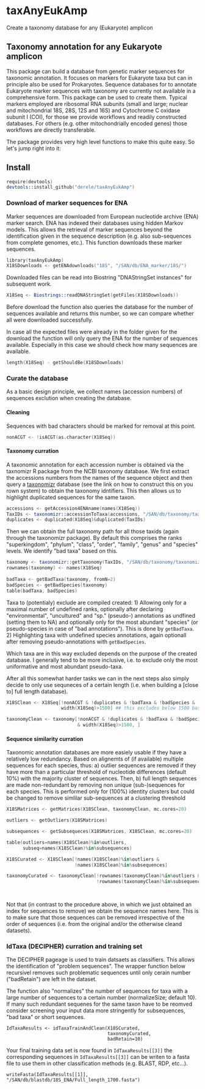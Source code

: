 # taxAnyEukAmp

Create a taxonomy database for any (Eukaryote) amplicon

## Taxonomy annotation for any Eukaryote amplicon

This package can build a database from genetic marker sequences for
taxonomic annotation. It focuses on markers for Eukaryote taxa but can
in principle also be used for Prokaryotes. Sequence databases for to
annotate Eukaryote marker sequences with taxonomy are currently not
available in a comprehensive form. This package can be used to create
them. Typical markers employed are ribosomal RNA subunits (small and
large; nuclear and mitochondrial 18S, 28S, 12S and 16S) and Cytochrome
C oxidase subunit I (COI), for those we provide workflows and readily
constructed databases. For others (e.g. other mitochondrially encoded
genes) those workflows are directly transferable.

The package provides very high level functions to make this quite
easy. So let's jump right into it: 

## Install
```S
require(devtools)
devtools::install_github("derele/taxAnyEukAmp")
```

### Download of marker sequences for ENA

Marker sequences are downloaded from European nucleotide archive (ENA)
marker search. ENA has indexed their databases using hidden Markov
models. This allows the retrieval of marker sequences beyond the
identification given in the sequence description (e.g. also
sub-sequences from complete genomes, etc.). This function downloads
these marker sequences. 


```S
library(taxAnyEukAmp)
X18SDownloads <- getENAdownloads("18S", "/SAN/db/ENA_marker/18S/")
```
Downloaded files can be read into Biostring "DNAStringSet instances"
for subsequent work.

```S
X18Seq <- Biostrings::readDNAStringSet(getFiles(X18SDownloads))
```

Before download the function also queries the database for the number
of sequences available and returns this number, so we can compare
whether all were downloaded successfully.

In case all the expected files were already in the folder given for
the download the function will only query the ENA for the number of
sequences available. Especially in this case we should check how many
sequences are available. 

```S
length(X18Seq) - getShouldBe(X18SDownloads)
```

### Curate the database

As a basic design principle, we collect names (accession numbers) of
sequences exclution when creating the database.

#### Cleaning

Sequences with bad characters should be marked for removal at this
point.

```S
nonACGT <- !isACGT(as.character(X18Seq))
```

#### Taxonomy curration

A taxonomic annotation for each accession number is obtained via the
taxnomizr R package from the NCBI taxonomy database. We first extract
the accessions numbers from the names of the sequence object and then
query a [taxonomizr](https://github.com/sherrillmix/taxonomizr)
database (see the link on how to construct this on you rown system) to
obtain the taxonomy idntifiers. This then allows us to highlight
duplicated sequences for the same taxon.

```S
accessions <- getAccession4ENAname(names(X18Seq))
TaxIDs <- taxonomizr::accessionToTaxa(accessions, "/SAN/db/taxonomy/taxonomizr.sql")
duplicates <- duplicated(X18Seq)&duplicated(TaxIDs)           
```

Then we can obtain the full taxonomy path for all those taxids (again
through the taxonomizr package). By default this comprises the ranks
"superkingdom", "phylum", "class", "order", "family", "genus" and
"species" levels. We identify "bad taxa" based on this.


```S
taxonomy <- taxonomizr::getTaxonomy(TaxIDs, "/SAN/db/taxonomy/taxonomizr.sql")
rownames(taxonomy) <- names(X18Seq)
         
badTaxa <- getBadTaxa(taxonomy, fromN=2)
badSpecies <- getBadSpecies(taxonomy)         
table(badTaxa, badSpecies)
```

Taxa to (potentialy) exclude are compiled created: 1) Allowing only
for a maximal number of undefined ranks, optionally after declaring
"environmental", "uncultured" and "sp."  (pseudo-) annotations as
undfined (setting them to NA) and optionally only for the most
abundant "species" (or pseudo-species in case of "bad
annotations"). This is done by ```getBadTaxa```. 2) Highlighting taxa
with undefined species annotations, again optionall after removing
pseudo-annotations with ```getBadSpecies```.

Which taxa are in this way excluded depends on the purpose of the
created database. I generally tend to be more inclusive, i.e. to
exclude only the most uniformative and most abundant pseudo-taxa.


After all this somewhat harder tasks we can in the next steps also
simply decide to only use sequneces of a certain length (i.e. when
building a [close to] full length database).

```S
X18SClean <- X18Seq[!nonACGT & !duplicates & !badTaxa & !badSpecies &
                    width(X18Seq)>1500] ## this excludes below 1500 bases

taxonomyClean <- taxonomy[!nonACGT & !duplicates & !badTaxa & !badSpecies
                          & width(X18Seq)>1500, ]  
```

#### Sequence similarity curration

Taxonomic annotation databases are more easiely usable if they have a
relatively low redundancy.  Based on alignemts of (if available)
multiple sequences for each species, thus: a) outlier sequences are
removed if they have more than a particular threshold of nucleotide
differences (default 10%) with the majority cluster of
sequences. Then, b) full length sequences are made non-redundant by
removing non unique (sub-)sequences for each species. This is
performed only for (100%) identity clusters but could be changed to
remove simlilar sub-sequences at a clustering threshold


```S
X18SMatrices <- getMatrices(X18SClean, taxonomyClean, mc.cores=20)

outliers <- getOutliers(X18SMatrices)

subsequences <- getSubsequeces(X18SMatrices, X18SClean, mc.cores=20)

table(outliers=names(X18SClean)%in%outliers,
      subseq=names(X18SClean)%in%subsequences)

X18SCurated <- X18SClean[!names(X18SClean)%in%outliers &
                         !names(X18SClean)%in%subsequences]

taxonomyCurated <- taxonomyClean[!rownames(taxonomyClean)%in%outliers &
                                 !rownames(taxonomyClean)%in%subsequences, ]

                         
```

Not that (in contrast to the procedure above, in which we just
obtained an index for sequences to remove) we obtain the sequence
names here. This is to make sure that those sequences can be removed
irrespective of the order of sequences (i.e. from the original and/or
the otherwise cleand datasets).


### IdTaxa (DECIPHER) curration and training set

The DECIPHER pageage is used to train datsaets as classifiers. This
allows the identification of "problem sequences". The wrapper function
below recursivel removes such problematic sequences until only cerain
number ("badRetain") are left in the dataset.

The function also "normalizes" the number of sequences for taxa with a
large number of sequences to a certain number (normalizeSize; default
10). If many such redundant sequenes for the same taxon have to be
reomved consider screening your input data more stringently for
subsequences, "bad taxa" or short sequences. 


```
IdTaxaResults <- idTaxaTrainAndClean(X18SCurated, 
                                     taxonomyCurated,
                                     badRetain=10)
```

Your final training data set is now found in ```IdTaxaResults[[3]]```
the corresponding sequences in ```IdTaxaResults[[3]]``` can be writen
to a fasta file to use them in other classification methods
(e.g. BLAST, RDP, etc...).

```
writeFasta(IdTaxaResults[[1]], "/SAN/db/blastdb/18S_ENA/Full_length_1700.fasta")
```
